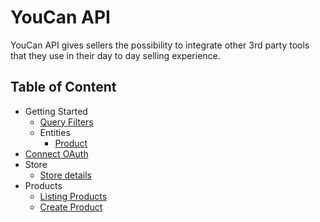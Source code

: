 # YouCan API

YouCan API gives sellers the possibility to integrate other 3rd party tools that they use in their day to day selling experience.

## Table of Content

- Getting Started
  - [Query Filters](misc/query-filters.md)
  - Entities
    - [Product](entities/product/product.md)
- [Connect OAuth](oauth/index.md)
- Store
  - [Store details](store/me.md)
- Products
  - [Listing Products](products/index.md)
  - [Create Product](products/create.md)
